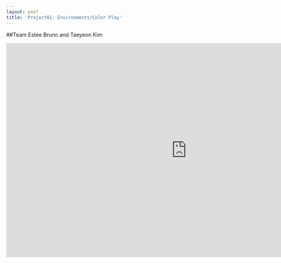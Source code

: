 ```yaml
---
layout: post
title: 'Project01: Environments/Color Play'
---
```

##Team
Estee Bruno and Taeyeon Kim

<iframe src="https://docs.google.com/presentation/d/1WJQBivsv12_DmmSXA3skMtxw8qeuaQpVZD9qnU19oy8/embed?start=false&loop=false&delayms=3000" frameborder="0" width="960" height="569" allowfullscreen="true" mozallowfullscreen="true" webkitallowfullscreen="true"></iframe>


